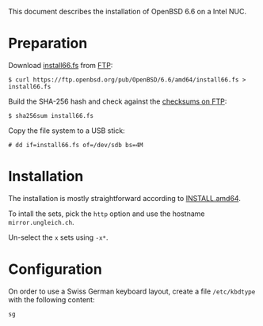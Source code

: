 This document describes the installation of OpenBSD 6.6 on a Intel NUC.

# Preparation

Download [install66.fs](https://ftp.openbsd.org/pub/OpenBSD/6.6/amd64/install66.fs) from [FTP](https://ftp.openbsd.org/pub/OpenBSD/6.6/amd64/):

    $ curl https://ftp.openbsd.org/pub/OpenBSD/6.6/amd64/install66.fs > install66.fs

Build the SHA-256 hash and check against the [checksums on FTP](https://ftp.openbsd.org/pub/OpenBSD/6.6/amd64/SHA256):

    $ sha256sum install66.fs

Copy the file system to a USB stick:

    # dd if=install66.fs of=/dev/sdb bs=4M

# Installation

The installation is mostly straightforward according to [INSTALL.amd64](https://ftp.openbsd.org/pub/OpenBSD/6.6/amd64/INSTALL.amd64).

To intall the sets, pick the `http` option and use the hostname `mirror.ungleich.ch`.

Un-select the `x` sets using `-x*`.

# Configuration

On order to use a Swiss German keyboard layout, create a file `/etc/kbdtype` with the following content:

    sg
